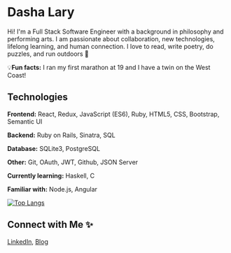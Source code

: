 # Dasha Lary

Hi! I'm a Full Stack Software Engineer with a background in philosophy and performing arts. I am passionate about collaboration, new technologies, lifelong learning, and human connection. I love to read, write poetry, do puzzles, and run outdoors 🌱

💡**Fun facts:** I ran my first marathon at 19 and I have a twin on the West Coast! 

## Technologies

**Frontend:** React, Redux, JavaScript (ES6), Ruby, HTML5, CSS, Bootstrap, Semantic UI

**Backend:** Ruby on Rails, Sinatra, SQL

**Database:** SQLite3, PostgreSQL

**Other:** Git, OAuth, JWT, Github, JSON Server


**Currently learning:** Haskell, C

**Familiar with:** Node.js, Angular


[![Top Langs](https://github-readme-stats.vercel.app/api/top-langs/?username=dashalary&layout=compact)](https://github.com/dashalary)



## Connect with Me ✨

[LinkedIn](https://www.linkedin.com/in/dasha-lary/), [Blog](https://dasha-lary.medium.com)

<!--
**dashalary/dashalary** is a ✨ _special_ ✨ repository because its `README.md` (this file) appears on your GitHub profile.

Here are some ideas to get you started:

- 🔭 I’m currently working on ...
- 🌱 I’m currently learning ...
- 👯 I’m looking to collaborate on ...
- 🤔 I’m looking for help with ...
- 💬 Ask me about ...
- 📫 How to reach me: ...
- 😄 Pronouns: ...
- ⚡ Fun fact: ...
-->
